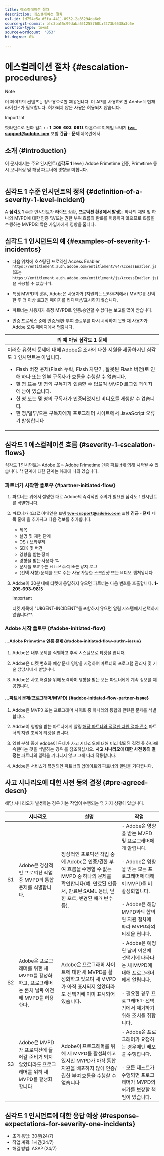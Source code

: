 ```yaml
---
title: 에스컬레이션 절차
description: 에스컬레이션 절차
exl-id: 1d754e5a-d5fa-4411-8932-2a36294da6eb
source-git-commit: bfc3ba55c99daba561255760baf273b6538a3c6e
workflow-type: tm+mt
source-wordcount: '853'
ht-degree: 0%

---
```


# 에스컬레이션 절차 {#escalation-procedures}

>[!NOTE]
>
>이 페이지의 컨텐츠는 정보용으로만 제공됩니다. 이 API를 사용하려면 Adobe의 현재 라이선스가 필요합니다. 허가되지 않은 사용은 허용되지 않습니다.

>[!IMPORTANT]
> 
>핫라인으로 전화 걸기 : **+1-205-693-9813** 다음으로 이메일 보내기 **tve-support@adobe.com** 포함 **긴급 - 문제** 제목란에서.

## 소개 {#introduction}

이 문서에서는 주요 인시던트(**심각도 1** level) Adobe Primetime 인증, Primetime 동시 모니터링 및 해당 파트너에 영향을 미칩니다.\
 

## 심각도 1 수준 인시던트의 정의 {#definition-of-a-severity-1-level-incident}

A **심각도 1** 수준 인시던트가 **라이브** 상황, **프로덕션 환경에서 발생**&#x200B;는 하나의 채널 및 하나의 MVPD에 대한 인증 및/또는 권한 부여 흐름의 완료를 허용하지 않으므로 흐름을 수행하는 MVPD의 많은 가입자에게 영향을 줍니다.


## 심각도 1 인시던트의 예 {#examples-of-severity-1-incidentcs}

* 다음 위치에 호스팅된 프로덕션 Access Enabler  `https://entitlement.auth.adobe.com/entitlement/v4/AccessEnabler.js` (또는 `https://entitlement.auth.adobe.com/entitlement/js/AccessEnabler.js`)을 사용할 수 없습니다.

* 특정 MVPD의 경우, Adobe은 사용자가 (지원되는 브라우저에서) MVPD를 선택한 후 더 이상 로그인 페이지를 리디렉션/표시하지 않습니다.

* 파트너는 사용자가 특정 MVPD로 인증/승인할 수 없다는 보고를 많이 받습니다.

* 인증 프로세스 중에 인증/권한 부여 플로우를 다시 시작하지 못한 채 사용자가 Adobe 오류 페이지에서 멈춥니다.


| 의 예 **아님** 심각도 1 문제 |
|---|
| 이러한 유형의 문제에 대해 Adobe은 조사에 대한 지원을 제공하지만 심각도 1 인시던트는 아닙니다.<ul><li>Flash 버전 문제(Flash 누락, Flash 차단기, 잘못된 Flash 버전)로 인해 하나 또는 일부 구독자가 흐름을 수행할 수 없습니다.</li><li>한 명 또는 몇 명의 구독자가 인증할 수 없으며 MVPD 로그인 페이지에 남아 있습니다.</li><li>한 명 또는 몇 명의 구독자가 인증되었지만 비디오를 재생할 수 없습니다.</li><li>한 명/일부/모든 구독자에게 프로그래머 사이트에서 JavaScript 오류가 발생합니다</li></ul> |

## 심각도 1 에스컬레이션 흐름 {#severity-1-escalation-flows}

심각도 1 인시던트는 Adobe 또는 Adobe Primetime 인증 파트너에 의해 시작될 수 있습니다. 각 단계에 대한 단계는 아래에 나와 있습니다.

### 파트너가 시작한 플로우 {#partner-initiated-flow}

1. 파트너는 위에서 설명한 대로 Adobe의 즉각적인 주의가 필요한 심각도 1 인시던트를 식별합니다.
1. 파트너가 (으)로 이메일을 보냄 **tve-support@adobe.com** 포함 **긴급 - 문제** 제목 줄에 을 추가하고 다음 정보를 추가합니다.
   * 제목
   * 설명 및 재현 단계
   * OS / 브라우저
   * SDK 및 버전
   * 영향을 받는 장치
   * 영향을 받는 사용자 %
   * 문제를 보여주는 HTTP 추적 또는 장치 로그
   * (선택 사항) 문제를 보여 주는 사용 가능한 스크린샷 또는 비디오 캡처입니다
1. Adobe이 30분 내에 티켓에 응답하지 않으면 파트너는 다음 번호를 호출합니다.
   **1-205-693-9813**

   >[!IMPORTANT]
   >티켓 제목에 &quot;URGENT-INCIDENT&quot;를 포함하지 않으면 알림 시스템에서 선택하지 않습니다**.

### Adobe 시작 플로우 {#adobe-initiated-flow}

#### ...Adobe Primetime 인증 문제 {#adobe-initiated-flow-authn-issue}

1. Adobe은 내부 문제를 식별하고 추적 시스템으로 티켓을 엽니다.

1. Adobe은 티켓 번호와 예상 문제 영향을 지정하여 파트너의 프로그램 관리자 및 기술 담당자에게 알립니다.

1. Adobe은 사고 해결을 위해 노력하며 영향을 받는 모든 파트너에게 계속 정보를 제공합니다.

#### ...파트너 문제(프로그래머/MVPD) {#adobe-initiated-flow-partner-issue}

1. Adobe은 MVPD 또는 프로그래머 사이트 중 하나와의 통합과 관련된 문제를 식별합니다.

1. Adobe이 영향을 받는 파트너에게 알림 <u>해당 파트너와 적절한 지원 절차 준수</u> 파트너의 지원 조직에 티켓을 엽니다.

1. 영향 분석 중에 Adobe이 문제가 사고 시나리오에 대해 미리 합의된 결정 중 하나에 속한다는 것을 식별하는 경우 를 참조하십시오. **사고 시나리오에 대한 사전 동의 결정**&#x200B;는 파트너의 입력을 기다리지 않고 그에 따라 작동합니다.

1. Adobe은 서비스가 복원되면 파트너의 업데이트와 파트너의 알림을 기다립니다.

## 사고 시나리오에 대한 사전 동의 결정 {#pre-agreed-descn}

해당 시나리오가 발생하는 경우 기본 작업이 수행되는 몇 가지 상황이 있습니다.

|  | 시나리오 | 설명 | 작업 |
|---|---|---|---|
| S1 | Adobe은 정상적인 프로덕션 작업 중 MVPD의 통합 문제를 식별합니다. | 정상적인 프로덕션 작업 중에 Adobe은 인증/권한 부여 흐름을 수행할 수 없는 MVPD 중 하나의 문제를 확인합니다(예: 만료된 인증서, 만료된 SAML 응답, 닫힌 포트, 변경된 매개 변수 등). | - Adobe은 영향을 받는 MVPD 및 프로그래머에게 알립니다.  </br> </br> - Adobe은 영향을 받는 모든 프로그래머에 대해 이 MVPD를 비활성화합니다. </br> </br> - Adobe은 해당 MVPD와의 합의된 지원 절차에 따라 MVPD와의 티켓을 엽니다. |
| S2 | Adobe은 프로그래머를 위한 새 MVPD를 활성화하고, 프로그래머는 론치 날짜 이전에 MVPD를 허용한다. | Adobe은 프로그래머 사이트에 대한 새 MVPD를 활성화하고 있으며 새 MVPD가 아직 표시되지 않았더라도 선택기에 이미 표시되어 있습니다. | - Adobe은 예정된 날짜 이전에 선택기에 나타나는 새 MVPD에 대해 프로그래머에게 알립니다. </br> </br>  - 필요한 경우 프로그래머가 선택기에서 제거하기 위해 조치를 취합니다. |
| S3 | Adobe은 MVPD가 프로덕션에 들어갈 준비가 되지 않았더라도 프로그래머를 위해 새 MVPD를 활성화합니다 | Adobe이 프로그래머를 위해 새 MVPD를 활성화하고 있지만 MVPD가 아직 통합 지원을 배포하지 않아 인증/권한 부여 흐름을 수행할 수 없습니다 | - Adobe은 프로그래머가 요청하는 경우에만 배포를 수행합니다. </br> </br> - 모든 테스트가 수행되면 프로그래머가 MVPD의 허가를 보장할 책임이 있습니다. |

## 심각도 1 인시던트에 대한 응답 예상 {#response-expectations-for-severity-one-incidents}

* 초기 응답: 30분(24/7)
* 작업 계획: 1시간(24/7)
* 해결 방법: ASAP (24/7)
